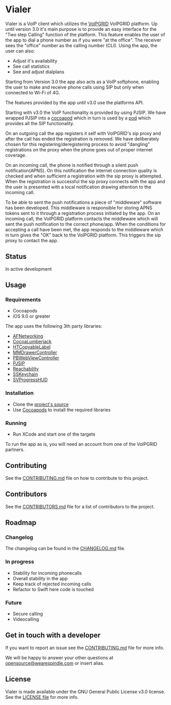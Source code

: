 # Vialer

Vialer is a VoIP client which utilizes the [VoIPGRID](https://voipgrid.nl) VoIPGRID platform. Up until version 3.0 it's main purpose is to provide an easy interface for the "Two step Calling" function of the platform. This feature enables the user of the app to dial a phone number as if you were "at the office". The receiver sees the "office" number as the calling number (CLI). Using the app, the user can also:
- Adjust it's availability
- See call statistics
- See and adjust dialplans

Starting from Version 3.0 the app also acts as a VoIP softphone, enabling the user to make and receive phone calls using SIP but only when connected to Wi-Fi of 4G.

The features provided by the app until v3.0 use the platforms API.

Starting with v3.0 the VoIP functionality is provided by using PJSIP. We have wrapped PJSIP into a [cocoapod](https://github.com/VoIPGRID/Vialer-pjsip-iOS) which in turn is used by a [pod](https://github.com/VoIPGRID/VialerSIPLib) which provides all the SIP functionality.

On an outgoing call the app registers it self with VoIPGRID's sip proxy and after the call has ended the registration is removed. We have deliberately chosen for this registering/deregistering process to avoid "dangling" registrations on the proxy when the phone goes out of proper internet coverage.

On an incoming call, the phone is notified through a silent push notification(APNS). On this notification the internet connection quality is checked and when sufficient a registration with the sip proxy is attempted. When the registration is successful the sip proxy connects with the app and the user is presented with a local notification drawing attention to the incoming call.

To be able to sent the push notifications a piece of "middleware" software has been developed. This middleware is responsible for storing APNS tokens sent to it through a registration process initiated by the app. On an incoming call, the VoIPGRID platform contacts the middleware which will sent the push notification to the correct phone/app. When the conditions for accepting a call have been met, the app responds to the middleware which in turn gives the "OK" back to the VoIPGRID platform. This triggers the sip proxy to contact the app.

## Status

In active development

## Usage

### Requirements

- Cocoapods
- iOS 9.0 or greater

The app uses the following 3th party libraries:
- [AFNetworking](https://github.com/AFNetworking/AFNetworking)
- [CocoaLumberjack](https://github.com/CocoaLumberjack/CocoaLumberjack)
- [HTCopyableLabel](https://github.com/hoteltonight/HTCopyableLabel)
- [MMDrawerController](https://github.com/mutualmobile/MMDrawerController)
- [PBWebViewController](https://github.com/kmikael/PBWebViewController)
- [PJSIP](http://www.pjsip.org)
- [Reachability](https://github.com/tonymillion/Reachability)
- [SSKeychain](https://github.com/soffes/SSKeychain)
- [SVProgressHUD](https://github.com/SVProgressHUD/SVProgressHUD)


### Installation

- Clone the [project's source](https://github.com/VoIPGRID/vialer-ios)
- Use [Cocoapods](https://guides.cocoapods.org/using/getting-started.html) to install the required libraries

### Running

- Run XCode and start one of the targets

To run the app as is, you will need an account from one of the VoIPGRID partners.

## Contributing

See the [CONTRIBUTING.md](CONTRIBUTING.md) file on how to contribute to this project.

## Contributors

See the [CONTRIBUTORS.md](CONTRIBUTORS.md) file for a list of contributors to the project.

## Roadmap

### Changelog

The changelog can be found in the [CHANGELOG.md](CHANGELOG.md) file.

### In progress

- Stability for incoming phonecalls
- Overall stability in the app
- Keep track of rejected incoming calls
- Refactor to Swift here code is touched

### Future

- Secure calling
- Videocalling

## Get in touch with a developer

If you want to report an issue see the [CONTRIBUTING.md](CONTRIBUTING.md) file for more info.

We will be happy to answer your other questions at opensource@wearespindle.com or insert alias.

## License

Vialer is made available under the GNU General Public License v3.0 license. See the [LICENSE file](LICENSE.md) for more info.
